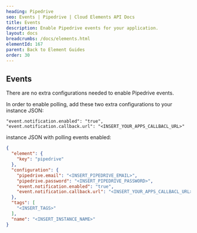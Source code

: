 ```yaml
---
heading: Pipedrive
seo: Events | Pipedrive | Cloud Elements API Docs
title: Events
description: Enable Pipedrive events for your application.
layout: docs
breadcrumbs: /docs/elements.html
elementId: 167
parent: Back to Element Guides
order: 30
---
```


## Events

There are no extra configurations needed to enable Pipedrive events.

In order to enable polling, add these two extra configurations to your instance JSON:

```
"event.notification.enabled": "true",
"event.notification.callback.url": "<INSERT_YOUR_APPS_CALLBACL_URL>"
```

instance JSON with polling events enabled:

```json
{
  "element": {
    "key": "pipedrive"
  },
  "configuration": {
    "pipedrive.email": "<INSERT_PIPEDRIVE_EMAIL>",
    "pipedrive.password": "<INSERT_PIPEDRIVE_PASSWORD>",
    "event.notification.enabled": "true",
    "event.notification.callback.url": "<INSERT_YOUR_APPS_CALLBACL_URL>"
  },
  "tags": [
    "<INSERT_TAGS>"
  ],
  "name": "<INSERT_INSTANCE_NAME>"
}
```
